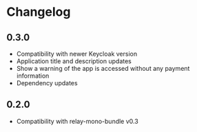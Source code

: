 # Changelog

## 0.3.0

- Compatibility with newer Keycloak version
- Application title and description updates
- Show a warning of the app is accessed without any payment information
- Dependency updates

## 0.2.0

- Compatibility with relay-mono-bundle v0.3
